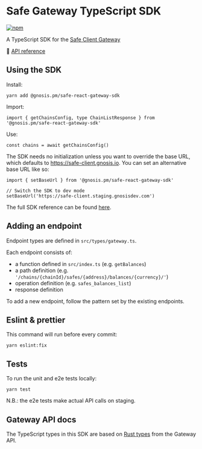 # Safe Gateway TypeScript SDK

[![npm](https://img.shields.io/npm/v/@gnosis.pm/safe-react-gateway-sdk?label=%40gnosis.pm%2Fsafe-react-gateway-sdk)](https://www.npmjs.com/package/@gnosis.pm/safe-react-gateway-sdk)

A TypeScript SDK for the [Safe Client Gateway](https://github.com/gnosis/safe-client-gateway)

📖 [API reference](https://gnosis.github.io/safe-react-gateway-sdk/modules.html#getBalances)

## Using the SDK

Install:

```
yarn add @gnosis.pm/safe-react-gateway-sdk
```

Import:

```
import { getChainsConfig, type ChainListResponse } from '@gnosis.pm/safe-react-gateway-sdk'
```

Use:
```
const chains = await getChainsConfig()
```

The SDK needs no initialization unless you want to override the base URL, which defaults to https://safe-client.gnosis.io.
You can set an alternative base URL like so:

```
import { setBaseUrl } from '@gnosis.pm/safe-react-gateway-sdk'

// Switch the SDK to dev mode
setBaseUrl('https://safe-client.staging.gnosisdev.com')
```

The full SDK reference can be found [here](https://gnosis.github.io/safe-react-gateway-sdk/modules.html#getBalances).

## Adding an endpoint

Endpoint types are defined in `src/types/gateway.ts`.

Each endpoint consists of:

- a function defined in `src/index.ts` (e.g. `getBalances`)
- a path definition (e.g. `'/chains/{chainId}/safes/{address}/balances/{currency}/'`)
- operation definition (e.g. `safes_balances_list`)
- response definition

To add a new endpoint, follow the pattern set by the existing endpoints.

## Eslint & prettier

This command will run before every commit:

```
yarn eslint:fix
```

## Tests

To run the unit and e2e tests locally:

```
yarn test
```

N.B.: the e2e tests make actual API calls on staging.


## Gateway API docs

The TypeScript types in this SDK are based on [Rust types](https://gnosis.github.io/safe-client-gateway/docs/routes/index.html) from the Gateway API.
